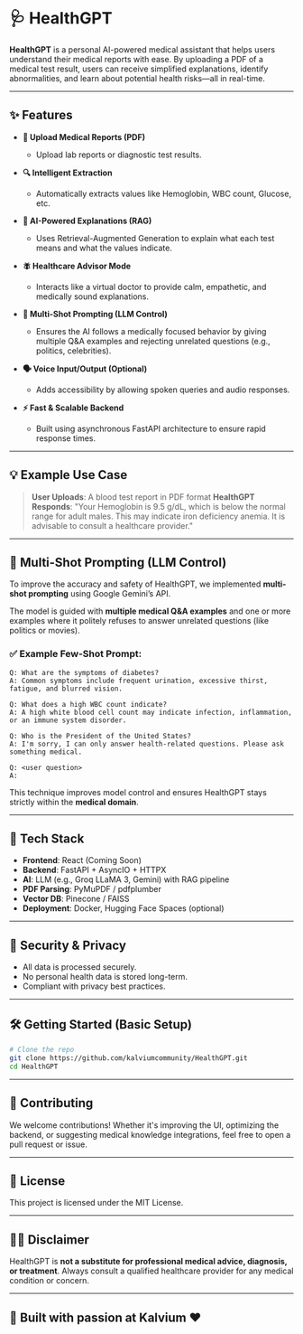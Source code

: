 # 🩺 HealthGPT

**HealthGPT** is a personal AI-powered medical assistant that helps users understand their medical reports with ease. By uploading a PDF of a medical test result, users can receive simplified explanations, identify abnormalities, and learn about potential health risks—all in real-time.

---

## ✨ Features

* **📄 Upload Medical Reports (PDF)**

  * Upload lab reports or diagnostic test results.

* **🔍 Intelligent Extraction**

  * Automatically extracts values like Hemoglobin, WBC count, Glucose, etc.

* **🧠 AI-Powered Explanations (RAG)**

  * Uses Retrieval-Augmented Generation to explain what each test means and what the values indicate.

* **🪰 Healthcare Advisor Mode**

  * Interacts like a virtual doctor to provide calm, empathetic, and medically sound explanations.

* **💬 Multi-Shot Prompting (LLM Control)**

  * Ensures the AI follows a medically focused behavior by giving multiple Q\&A examples and rejecting unrelated questions (e.g., politics, celebrities).

* **🗣️ Voice Input/Output (Optional)**

  * Adds accessibility by allowing spoken queries and audio responses.

* **⚡ Fast & Scalable Backend**

  * Built using asynchronous FastAPI architecture to ensure rapid response times.

---

## 💡 Example Use Case

> **User Uploads**: A blood test report in PDF format
> **HealthGPT Responds**:
> "Your Hemoglobin is 9.5 g/dL, which is below the normal range for adult males. This may indicate iron deficiency anemia. It is advisable to consult a healthcare provider."

---

## 🧠 Multi-Shot Prompting (LLM Control)

To improve the accuracy and safety of HealthGPT, we implemented **multi-shot prompting** using Google Gemini’s API.

The model is guided with **multiple medical Q\&A examples** and one or more examples where it politely refuses to answer unrelated questions (like politics or movies).

### ✅ Example Few-Shot Prompt:

```
Q: What are the symptoms of diabetes?
A: Common symptoms include frequent urination, excessive thirst, fatigue, and blurred vision.

Q: What does a high WBC count indicate?
A: A high white blood cell count may indicate infection, inflammation, or an immune system disorder.

Q: Who is the President of the United States?
A: I'm sorry, I can only answer health-related questions. Please ask something medical.

Q: <user question>
A:
```

This technique improves model control and ensures HealthGPT stays strictly within the **medical domain**.

---

## 🧰 Tech Stack

* **Frontend**: React (Coming Soon)
* **Backend**: FastAPI + AsyncIO + HTTPX
* **AI**: LLM (e.g., Groq LLaMA 3, Gemini) with RAG pipeline
* **PDF Parsing**: PyMuPDF / pdfplumber
* **Vector DB**: Pinecone / FAISS
* **Deployment**: Docker, Hugging Face Spaces (optional)

---

## 🔐 Security & Privacy

* All data is processed securely.
* No personal health data is stored long-term.
* Compliant with privacy best practices.

---

## 🛠️ Getting Started (Basic Setup)

```bash
# Clone the repo
git clone https://github.com/kalviumcommunity/HealthGPT.git
cd HealthGPT
```

---

## 🤝 Contributing

We welcome contributions! Whether it's improving the UI, optimizing the backend, or suggesting medical knowledge integrations, feel free to open a pull request or issue.

---

## 📄 License

This project is licensed under the MIT License.

---

## 👨‍⚕️ Disclaimer

HealthGPT is **not a substitute for professional medical advice, diagnosis, or treatment**. Always consult a qualified healthcare provider for any medical condition or concern.

---

## 🙌 Built with passion at Kalvium ❤️
